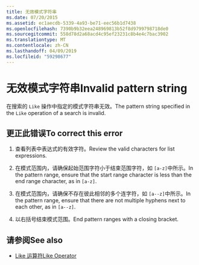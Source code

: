 ```yaml
---
title: 无效模式字符串
ms.date: 07/20/2015
ms.assetid: ec1aecdb-5339-4a93-be71-eec56b1d7438
ms.openlocfilehash: 7390b9b32eea248969813b52f8d9799798718de0
ms.sourcegitcommit: 558d78d2a68acd4c95ef23231c8b4e4c7bac3902
ms.translationtype: MT
ms.contentlocale: zh-CN
ms.lasthandoff: 04/09/2019
ms.locfileid: "59298677"
---
```

# <a name="invalid-pattern-string"></a><span data-ttu-id="88ab5-102">无效模式字符串</span><span class="sxs-lookup"><span data-stu-id="88ab5-102">Invalid pattern string</span></span>
<span data-ttu-id="88ab5-103">在搜索的 `Like` 操作中指定的模式字符串无效。</span><span class="sxs-lookup"><span data-stu-id="88ab5-103">The pattern string specified in the `Like` operation of a search is invalid.</span></span>  
  
## <a name="to-correct-this-error"></a><span data-ttu-id="88ab5-104">更正此错误</span><span class="sxs-lookup"><span data-stu-id="88ab5-104">To correct this error</span></span>  
  
1. <span data-ttu-id="88ab5-105">查看列表中表达式的有效字符。</span><span class="sxs-lookup"><span data-stu-id="88ab5-105">Review the valid characters for list expressions.</span></span>  
  
2. <span data-ttu-id="88ab5-106">在模式范围内，请确保起始范围字符小于结束范围字符，如 `[a-z]`中所示。</span><span class="sxs-lookup"><span data-stu-id="88ab5-106">In the pattern range, ensure that the start range character is less than the end range character, as in `[a-z]`.</span></span>  
  
3. <span data-ttu-id="88ab5-107">在模式范围内，请确保不存在彼此相邻的多个连字符，如 `[a--z]`中所示。</span><span class="sxs-lookup"><span data-stu-id="88ab5-107">In the pattern range, ensure that there are not multiple hyphens next to each other, as in `[a--z]`.</span></span>  
  
4. <span data-ttu-id="88ab5-108">以右括号结束模式范围。</span><span class="sxs-lookup"><span data-stu-id="88ab5-108">End pattern ranges with a closing bracket.</span></span>  
  
## <a name="see-also"></a><span data-ttu-id="88ab5-109">请参阅</span><span class="sxs-lookup"><span data-stu-id="88ab5-109">See also</span></span>

- [<span data-ttu-id="88ab5-110">Like 运算符</span><span class="sxs-lookup"><span data-stu-id="88ab5-110">Like Operator</span></span>](../../visual-basic/language-reference/operators/like-operator.md)
